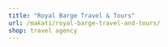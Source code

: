 ```yaml
---
title: "Royal Barge Travel & Tours"
url: /makati/royal-barge-travel-and-tours/
shop: travel agency
---
```

